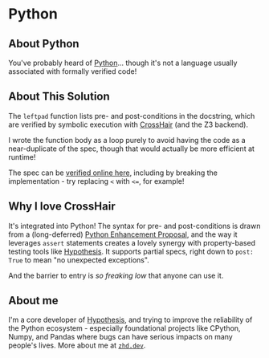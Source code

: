 # Python

## About Python

You've probably heard of [Python](https://www.python.org/)... though it's not a language
usually associated with formally verified code!

## About This Solution

The `leftpad` function lists pre- and post-conditions in the docstring, which
are verified by symbolic execution with [CrossHair](https://github.com/pschanely/CrossHair)
(and the Z3 backend).

I wrote the function body as a loop purely to avoid having the code as a
near-duplicate of the spec, though that would actually be more efficient
at runtime!

The spec can be [verified online here](https://crosshair-web.org/?crosshair=0.1&python=3.8&gist=026709425e8e73cbd513d5f4e6884a39),
including by breaking the implementation - try replacing `<` with `<=`, for example!

## Why I love CrossHair

It's integrated into Python!  The syntax for pre- and post-conditions is drawn from
a (long-deferred) [Python Enhancement Proposal](https://www.python.org/dev/peps/pep-0316/),
and the way it leverages `assert` statements creates a lovely synergy with property-based
testing tools like [Hypothesis](https://hypothesis.readthedocs.io/).
It supports partial specs, right down to `post: True` to mean "no unexpected exceptions".

And the barrier to entry is *so freaking low* that anyone can use it.

## About me

I'm a core developer of [Hypothesis](https://hypothesis.readthedocs.io/), and trying
to improve the reliability of the Python ecosystem - especially foundational projects
like CPython, Numpy, and Pandas where bugs can have serious impacts on many people's
lives.  More about me at [`zhd.dev`](https://zhd.dev/).
